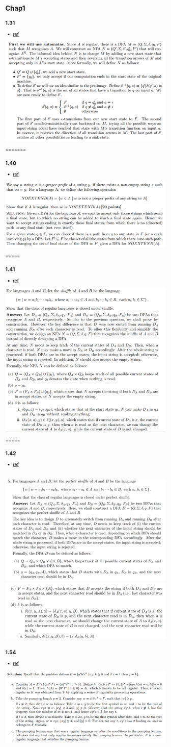 ## Chap1 

### 1.31
- [ref](http://www.public.asu.edu/~ccolbou/src/355hw2s11sol.pdf)

![](../figs/1-31.PNG)

=======

### 1.40
- [ref](http://www.eecs.berkeley.edu/~luca/cs172-07/solutions/sol2.pdf)

![](../figs/1-40.PNG)

=====
### 1.41
- [ref](http://www.cs.nthu.edu.tw/~wkhon/assignments/assign1ans.pdf)

![](../figs/1-41.PNG)

=====
### 1.42
- [ref](http://www.cs.nthu.edu.tw/~wkhon/assignments/assign1ans.pdf)

![](../figs/1-42-a.PNG)
![](../figs/1-42-b.PNG)
=====
### 1.54
- [ref](https://courses.engr.illinois.edu/cs373/fa2010/Problem_Sets/hw4sol.pdf)

![](../figs/1-54.PNG)

